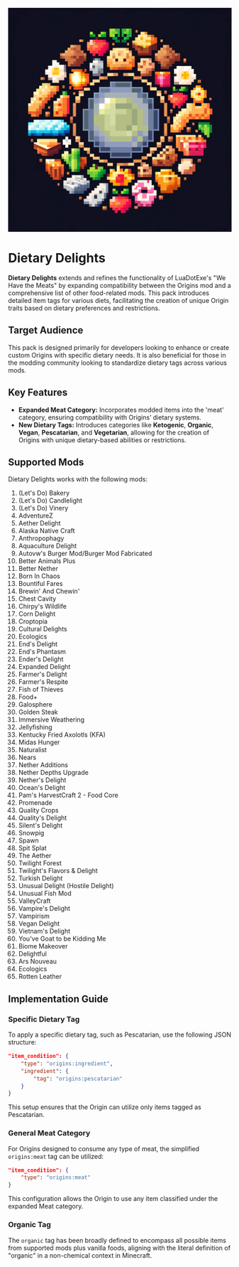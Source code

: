 <p align="center">
  <img src="https://raw.githubusercontent.com/0vergrown/Origins-Dietary-Delights/main/pack.png" alt="Dietary Delights cover"/>
</p>

# Dietary Delights
**Dietary Delights** extends and refines the functionality of LuaDotExe's "We Have the Meats" by expanding compatibility between the Origins mod and a comprehensive list of other food-related mods. This pack introduces detailed item tags for various diets, facilitating the creation of unique Origin traits based on dietary preferences and restrictions.
## Target Audience
This pack is designed primarily for developers looking to enhance or create custom Origins with specific dietary needs. It is also beneficial for those in the modding community looking to standardize dietary tags across various mods.
## Key Features
- **Expanded Meat Category:** Incorporates modded items into the 'meat' category, ensuring compatibility with Origins’ dietary systems.
- **New Dietary Tags:** Introduces categories like **Ketogenic**, **Organic**, **Vegan**, **Pescatarian**, and **Vegetarian**, allowing for the creation of Origins with unique dietary-based abilities or restrictions.
## Supported Mods
Dietary Delights works with the following mods:

01. (Let's Do) Bakery  
02. (Let's Do) Candlelight  
03. (Let's Do) Vinery  
04. AdventureZ  
05. Aether Delight  
06. Alaska Native Craft  
07. Anthropophagy  
08. Aquaculture Delight  
09. Autovw's Burger Mod/Burger Mod Fabricated  
10. Better Animals Plus  
11. Better Nether  
12. Born In Chaos  
13. Bountiful Fares  
14. Brewin' And Chewin'  
15. Chest Cavity  
16. Chirpy's Wildlife  
17. Corn Delight  
18. Croptopia  
19. Cultural Delights  
20. Ecologics  
21. End's Delight  
22. End's Phantasm  
23. Ender's Delight  
24. Expanded Delight  
25. Farmer's Delight  
26. Farmer's Respite  
27. Fish of Thieves  
28. Food+  
29. Galosphere  
30. Golden Steak  
31. Immersive Weathering  
32. Jellyfishing  
33. Kentucky Fried Axolotls (KFA)  
34. Midas Hunger  
35. Naturalist  
36. Nears  
37. Nether Additions  
38. Nether Depths Upgrade  
39. Nether's Delight  
40. Ocean's Delight  
41. Pam's HarvestCraft 2 - Food Core  
42. Promenade  
43. Quality Crops  
44. Quality's Delight  
45. Silent's Delight  
46. Snowpig  
47. Spawn  
48. Spit Splat  
49. The Aether  
50. Twilight Forest  
51. Twilight's Flavors & Delight  
52. Turkish Delight  
53. Unusual Delight (Hostile Delight)  
54. Unusual Fish Mod  
55. ValleyCraft  
56. Vampire's Delight  
57. Vampirism  
58. Vegan Delight  
59. Vietnam's Delight  
60. You've Goat to be Kidding Me
61. Biome Makeover
62. Delightful
63. Ars Nouveau
64. Ecologics
65. Rotten Leather
## Implementation Guide
### Specific Dietary Tag
To apply a specific dietary tag, such as Pescatarian, use the following JSON structure:
```json
"item_condition": {
    "type": "origins:ingredient",
    "ingredient": {
        "tag": "origins:pescatarian"
    }
}
```
This setup ensures that the Origin can utilize only items tagged as Pescatarian.
### General Meat Category
For Origins designed to consume any type of meat, the simplified `origins:meat` tag can be utilized:
```json
"item_condition": {
    "type": "origins:meat"
}
```
This configuration allows the Origin to use any item classified under the expanded Meat category.
### Organic Tag
The `organic` tag has been broadly defined to encompass all possible items from supported mods plus vanilla foods, aligning with the literal definition of "organic" in a non-chemical context in Minecraft.
